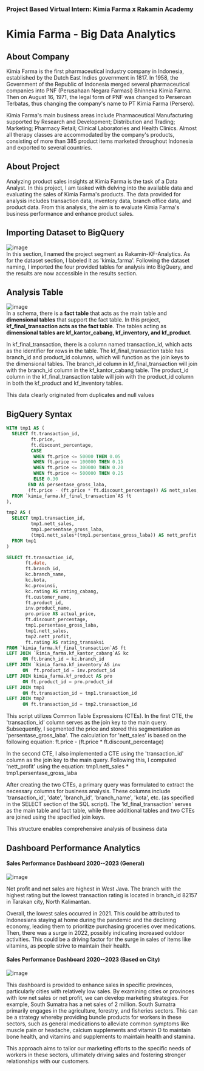 ### Project Based Virtual Intern: Kimia Farma x Rakamin Academy

# **Kimia Farma - Big Data Analytics**

## About Company
Kimia Farma is the first pharmaceutical industry company in Indonesia, established by the Dutch East Indies government in 1817. In 1958, the Government of the Republic of Indonesia merged several pharmaceutical companies into PNF (Perusahaan Negara Farmasi) Bhinneka Kimia Farma. Then on August 16, 1971, the legal form of PNF was changed to Perseroan Terbatas, thus changing the company's name to PT Kimia Farma (Persero).

Kimia Farma's main business areas include Pharmaceutical Manufacturing supported by Research and Development; Distribution and Trading; Marketing; Pharmacy Retail; Clinical Laboratories and Health Clinics. Almost all therapy classes are accommodated by the company's products, consisting of more than 385 product items marketed throughout Indonesia and exported to several countries.

## About Project
Analyzing product sales insights at Kimia Farma is the task of a Data Analyst. In this project, I am tasked with delving into the available data and evaluating the sales of Kimia Farma's products. The data provided for analysis includes transaction data, inventory data, branch office data, and product data. From this analysis, the aim is to evaluate Kimia Farma's business performance and enhance product sales.

## Importing Dataset to BigQuery
![image](https://github.com/kevinhaposan/About-Me/assets/156397084/ab876d85-eb38-41e9-a812-82cbc2239ff2) <br>
In this section, I named the project segment as Rakamin-KF-Analytics. As for the dataset section, I labeled it as 'kimia_farma'. Following the dataset naming, I imported the four provided tables for analysis into BigQuery, and the results are now accessible in the results section.

## Analysis Table
![image](https://github.com/kevinhaposan/About-Me/assets/156397084/078a3fc9-730c-4741-82e1-0037e1b83268) <br>
In a schema, there is a **fact table** that acts as the main table and **dimensional tables** that support the fact table. In this project, **kf_final_transaction acts as the fact table**. The tables acting as **dimensional tables are kf_kantor_cabang, kf_inventory, and kf_product**.

In kf_final_transaction, there is a column named transaction_id, which acts as the identifier for rows in the table. The kf_final_transaction table has branch_id and product_id columns, which will function as the join keys to the dimensional tables. The branch_id column in kf_final_transaction will join with the branch_id column in the kf_kantor_cabang table. The product_id column in the kf_final_transaction table will join with the product_id column in both the kf_product and kf_inventory tables.

This data clearly originated from duplicates and null values

## **BigQuery Syntax**
```sql
WITH tmp1 AS (
  SELECT ft.transaction_id,
         ft.price,
         ft.discount_percentage,
         CASE
          WHEN ft.price <= 50000 THEN 0.05
          WHEN ft.price <= 100000 THEN 0.15
          WHEN ft.price <= 300000 THEN 0.20
          WHEN ft.price <= 500000 THEN 0.25
          ELSE 0.30
        END AS persentase_gross_laba,
        (ft.price - (ft.price * ft.discount_percentage)) AS nett_sales,
  FROM `kimia_farma.kf_final_transaction`AS ft
),

tmp2 AS (
  SELECT tmp1.transaction_id,
         tmp1.nett_sales,
         tmp1.persentase_gross_laba,
         (tmp1.nett_sales*(tmp1.persentase_gross_laba)) AS nett_profit
  FROM tmp1
)

SELECT ft.transaction_id,
       ft.date,
       ft.branch_id,
       kc.branch_name,
       kc.kota,
       kc.provinsi,
       kc.rating AS rating_cabang,
       ft.customer_name,
       ft.product_id,
       inv.product_name,
       pro.price AS actual_price,
       ft.discount_percentage,
       tmp1.persentase_gross_laba,
       tmp1.nett_sales,
       tmp2.nett_profit,
       ft.rating AS rating_transaksi
FROM `kimia_farma.kf_final_transaction`AS ft
LEFT JOIN `kimia_farma.kf_kantor_cabang`AS kc
      ON ft.branch_id = kc.branch_id
LEFT JOIN `kimia_farma.kf_inventory`AS inv
      ON  ft.product_id = inv.product_id
LEFT JOIN kimia_farma.kf_product AS pro
      ON ft.product_id = pro.product_id
LEFT JOIN tmp1
      ON ft.transaction_id = tmp1.transaction_id
LEFT JOIN tmp2
      ON ft.transaction_id = tmp2.transaction_id
```

This script utilizes Common Table Expressions (CTEs). In the first CTE, the 'transaction_id' column serves as the join key to the main query. Subsequently, I segmented the price and stored this segmentation as 'persentase_gross_laba'. The calculation for 'nett_sales' is based on the following equation:
ft.price - (ft.price * ft.discount_percentage)

In the second CTE, I also implemented a CTE using the 'transaction_id' column as the join key to the main query. Following this, I computed 'nett_profit' using the equation:
tmp1.nett_sales * tmp1.persentase_gross_laba

After creating the two CTEs, a primary query was formulated to extract the necessary columns for business analysis. These columns include 'transaction_id', 'date', 'branch_id', 'branch_name', 'kota', etc. (as specified in the SELECT section of the SQL script). The 'kf_final_transaction' serves as the main table and fact table, while three additional tables and two CTEs are joined using the specified join keys.

This structure enables comprehensive analysis of business data

## **Dashboard Performance Analytics**
#### **Sales Performance Dashboard 2020--2023 (General)**
![image](https://github.com/kevinhaposan/PBI-Kimia-Farma/assets/156397084/e794e9fe-a006-4620-a3cb-12073988ac5f) <br>

Net profit and net sales are highest in West Java. The branch with the highest rating but the lowest transaction rating is located in branch_id 82157 in Tarakan city, North Kalimantan.

Overall, the lowest sales occurred in 2021. This could be attributed to Indonesians staying at home during the pandemic and the declining economy, leading them to prioritize purchasing groceries over medications. Then, there was a surge in 2022, possibly indicating increased outdoor activities. This could be a driving factor for the surge in sales of items like vitamins, as people strive to maintain their health.

#### **Sales Performance Dashboard 2020--2023 (Based on City)**
![image](https://github.com/kevinhaposan/PBI-Kimia-Farma/assets/156397084/c273f4fe-d989-4716-b5d1-68442456ef2f)<br>

This dashboard is provided to enhance sales in specific provinces, particularly cities with relatively low sales. By examining cities or provinces with low net sales or net profit, we can develop marketing strategies. For example, South Sumatra has a net sales of 2 million. South Sumatra primarily engages in the agriculture, forestry, and fisheries sectors. This can be a strategy whereby providing bundle products for workers in these sectors, such as general medications to alleviate common symptoms like muscle pain or headache, calcium supplements and vitamin D to maintain bone health, and vitamins and supplements to maintain health and stamina.

This approach aims to tailor our marketing efforts to the specific needs of workers in these sectors, ultimately driving sales and fostering stronger relationships with our customers.
